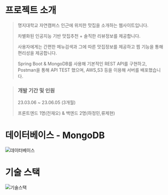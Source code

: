 # 프로젝트 소개

> 명지대학교 자연캠퍼스 인근에 위치한 맛집을 소개하는 웹사이트입니다.
>
> 차별화된 인공지능 기반 맛집추천 + 솔직한 리뷰정보를 제공합니다.
>
> 사용자에게는 간편한 메뉴검색과 그에 따른 맛집정보를 제공하고 찜 기능을 통해 편리성을 제공합니다. 
>
> Spring Boot & MongoDB를 사용해 기본적인 REST API를 구현하고, Postman을 통해 API TEST 했으며, AWS,S3 등을 이용해 서버를 배포했습니다.


> ### 개발 기간 및 인원
>
> 23.03.06 ~ 23.06.05 (3개월)
>
> 프론트엔드 1명(전재오) & 백엔드 2명(하정민,류제현)




# 데이터베이스 - MongoDB

![데이터베이스](https://github.com/ryu-jaehyun/Myongchelin_Guide/blob/master/images/mongo%20db%20structure.png?raw=true)

# 기술 스택

![기술스택](https://github.com/ryu-jaehyun/Myongchelin_Guide/blob/master/images/%EA%B8%B0%EC%88%A0%EC%8A%A4%ED%83%9D-%EB%AA%85%EC%8A%90%EB%9E%AD%EA%B0%80%EC%9D%B4%EB%93%9C.png?raw=true)
